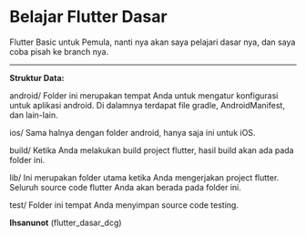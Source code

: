 # Belajar Flutter Dasar

Flutter Basic untuk Pemula, nanti nya akan saya pelajari dasar nya, dan saya coba pisah ke branch nya.

---

**Struktur Data:**

android/
Folder ini merupakan tempat Anda untuk mengatur konfigurasi untuk aplikasi android. Di dalamnya terdapat file gradle, AndroidManifest, dan lain-lain.

ios/
Sama halnya dengan folder android, hanya saja ini untuk iOS.

build/
Ketika Anda melakukan build project flutter, hasil build akan ada pada folder ini.

lib/
Ini merupakan folder utama ketika Anda mengerjakan project flutter. Seluruh source code flutter Anda akan berada pada folder ini.

test/
Folder ini tempat Anda menyimpan source code testing.

**Ihsanunot** (flutter_dasar_dcg)

